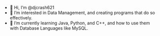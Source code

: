 - 👋 Hi, I’m @djcrash621
- 👀 I’m interested in Data Management, and creating programs that do so effectively.
- 🌱 I’m currently learning Java, Python, and C++, and how to use them with Database Languages like MySQL.

<!---
djcrash621/djcrash621 is a ✨ special ✨ repository because its `README.md` (this file) appears on your GitHub profile.
You can click the Preview link to take a look at your changes.
--->

